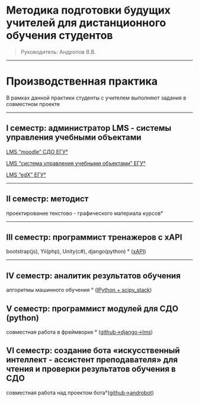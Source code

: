 
#  Методика подготовки будущих учителей для дистанционного обучения студентов 
> Руководитель: Андропов В.В.


----------
# Производственная практика #
В рамках данной практики студенты с учителем выполняют задания в совместном проекте
					

----------

 I семестр: администратор LMS - системы управления учебными объектами
-  

[LMS “moodle” СДО ЕГУ°](http://sdoelsu.ru)

[LMS “система управления учебными объектами” ЕГУ°](http://sdo.elsu.ru/vu) 

[LMS “edX” ЕГУ°](http://sdo.elsu.ru/edx) 


----------
                                 

 II семестр: методист
-  
 проектирование текстово - графического материала курсов°

 
   				  

----------

III семестр: программист тренажеров с хAPI
-  
bootstrap(js), Yii(php), Unity(c#), django(python)  ° ([xAPI](https://github.com/elsuru?utf8=%E2%9C%93&query=xapi))
                                      

----------

IV семестр: аналитик результатов обучения
-  
алгоритмы машинного обучения ° ([IPython + scipy_stack](https://github.com/VladAndropov/practics/tree/master/insights))


V семестр: программист модулей для СДО (python)
- 
совместная работа в фреймворке ° ([github->django->lms](https://github.com/VladAndropov/lms))
                                     

VI семестр: создание бота «искусственный интеллект - ассистент преподавателя» для чтения и проверки результатов обучения в СДО 
- 
совместная работа над проектом бота°([github->androbot](https://github.com/ELSUru/Program-O))

                                                    
